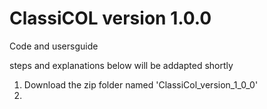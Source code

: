 # ClassiCOL version 1.0.0
Code and usersguide

steps and explanations below will be addapted shortly

1. Download the zip folder named 'ClassiCol_version_1_0_0'
2. 

